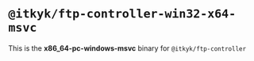 # `@itkyk/ftp-controller-win32-x64-msvc`

This is the **x86_64-pc-windows-msvc** binary for `@itkyk/ftp-controller`
